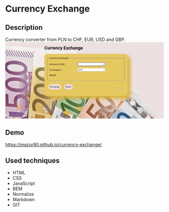 # Currency Exchange
## Description

Currency converter from PLN to CHF, EUR, USD and GBP.
![demo](/images/demo.gif)

## Demo
https://mazur90.github.io/currency-exchange/

## Used techniques

- HTML
- CSS
- JavaScript
- BEM
- Normalize
- Markdown
- GIT
